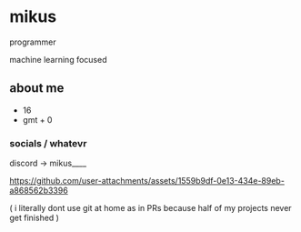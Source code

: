 # mikus
programmer

machine learning focused

## about me 
- 16
- gmt + 0

### socials / whatevr
discord -> mikus____

https://github.com/user-attachments/assets/1559b9df-0e13-434e-89eb-a868562b3396

( i literally dont use git at home as in PRs because half of my projects never get finished )
